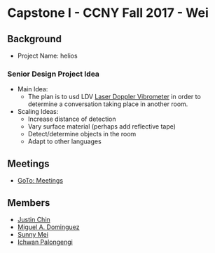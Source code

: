 # Capstone I - CCNY Fall 2017 - Wei

## Background

- Project Name: helios

### Senior Design Project Idea

- Main Idea:
	- The plan is to usd LDV [Laser Doppler Vibrometer](http://www.polytec.com/us/solutions/vibration-measurement/basic-principles-of-vibrometry/) in order to determine a conversation taking place in another room. 
- Scaling Ideas:
	- Increase distance of detection
	- Vary surface material (perhaps add reflective tape)
	- Detect/determine objects in the room
	- Adapt to other languages

## Meetings

- [GoTo: Meetings](meetings.md)

## Members
- [Justin Chin](https://github.com/justinfchin)
- [Miguel A. Dominguez](https://github.com/Sunny3oy)
- [Sunny Mei](https://github.com/Miguel75An)
- [Ichwan Palongengi](https://github.com/ipalongengi)